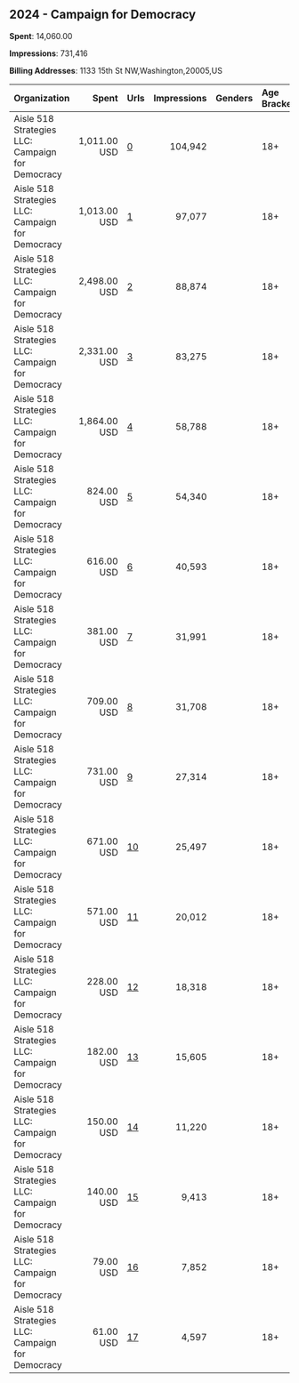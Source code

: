 ## 2024 - Campaign for Democracy 
**Spent**: 14,060.00

**Impressions**: 731,416

**Billing Addresses**: 1133 15th St NW,Washington,20005,US

|Organization|Spent|Urls|Impressions|Genders|Age Brackets|Country Codes|
|:---|---:|:---|---:|:---|:---|:---|
|Aisle 518 Strategies LLC: Campaign for Democracy|1,011.00 USD|[0](https://www.snap.com/political-ads/asset/34f20030f71fd79363023d39aa78bd654e973f1eb80a832aef649d3602bc4330?mediaType=mp4)|104,942||18+|united states|
|Aisle 518 Strategies LLC: Campaign for Democracy|1,013.00 USD|[1](https://www.snap.com/political-ads/asset/34f20030f71fd79363023d39aa78bd654e973f1eb80a832aef649d3602bc4330?mediaType=mp4)|97,077||18+|united states|
|Aisle 518 Strategies LLC: Campaign for Democracy|2,498.00 USD|[2](https://www.snap.com/political-ads/asset/337a5de7f16aafe11410974e8120d83de06d61fd4a056ea8ff2defb1114025c9?mediaType=mp4)|88,874||18+|united states|
|Aisle 518 Strategies LLC: Campaign for Democracy|2,331.00 USD|[3](https://www.snap.com/political-ads/asset/337a5de7f16aafe11410974e8120d83de06d61fd4a056ea8ff2defb1114025c9?mediaType=mp4)|83,275||18+|united states|
|Aisle 518 Strategies LLC: Campaign for Democracy|1,864.00 USD|[4](https://www.snap.com/political-ads/asset/337a5de7f16aafe11410974e8120d83de06d61fd4a056ea8ff2defb1114025c9?mediaType=mp4)|58,788||18+|united states|
|Aisle 518 Strategies LLC: Campaign for Democracy|824.00 USD|[5](https://www.snap.com/political-ads/asset/03332738492cf6c1e7d1acc471d0dc7ed8636b8f4a5ef1af508b7cdbcf1c2df8?mediaType=mp4)|54,340||18+|united states|
|Aisle 518 Strategies LLC: Campaign for Democracy|616.00 USD|[6](https://www.snap.com/political-ads/asset/8116b3d84d10161c678f3c251ee98bd41b8d077acf046b4bf4d581f5c6bcf6bd?mediaType=jpeg)|40,593||18+|united states|
|Aisle 518 Strategies LLC: Campaign for Democracy|381.00 USD|[7](https://www.snap.com/political-ads/asset/34f20030f71fd79363023d39aa78bd654e973f1eb80a832aef649d3602bc4330?mediaType=mp4)|31,991||18+|united states|
|Aisle 518 Strategies LLC: Campaign for Democracy|709.00 USD|[8](https://www.snap.com/political-ads/asset/28df7db2ba6535e369821747c5dc0a038ea450b748e9ad9403a51c0f0a78cd22?mediaType=mp4)|31,708||18+|united states|
|Aisle 518 Strategies LLC: Campaign for Democracy|731.00 USD|[9](https://www.snap.com/political-ads/asset/d54a95d9be87782a737fc61fc5ce1e4be84d393da68db9afbea315dbc5fb6213?mediaType=mp4)|27,314||18+|united states|
|Aisle 518 Strategies LLC: Campaign for Democracy|671.00 USD|[10](https://www.snap.com/political-ads/asset/8116b3d84d10161c678f3c251ee98bd41b8d077acf046b4bf4d581f5c6bcf6bd?mediaType=jpeg)|25,497||18+|united states|
|Aisle 518 Strategies LLC: Campaign for Democracy|571.00 USD|[11](https://www.snap.com/political-ads/asset/d54a95d9be87782a737fc61fc5ce1e4be84d393da68db9afbea315dbc5fb6213?mediaType=mp4)|20,012||18+|united states|
|Aisle 518 Strategies LLC: Campaign for Democracy|228.00 USD|[12](https://www.snap.com/political-ads/asset/ce45354afbef09ac49905cba8824ad9994c1185a6435fcca9a47ece785d8a62e?mediaType=jpeg)|18,318||18+|united states|
|Aisle 518 Strategies LLC: Campaign for Democracy|182.00 USD|[13](https://www.snap.com/political-ads/asset/ce45354afbef09ac49905cba8824ad9994c1185a6435fcca9a47ece785d8a62e?mediaType=jpeg)|15,605||18+|united states|
|Aisle 518 Strategies LLC: Campaign for Democracy|150.00 USD|[14](https://www.snap.com/political-ads/asset/91b7b4e7563a5c43338b59a6c22ded712c1246d7d7b08b060e5edd8bfc2ed460?mediaType=mp4)|11,220||18+|united states|
|Aisle 518 Strategies LLC: Campaign for Democracy|140.00 USD|[15](https://www.snap.com/political-ads/asset/fb813f1f36bc6424828b39dfdae3774b54f3f027c5e19655d43afc77f0504e96?mediaType=mp4)|9,413||18+|united states|
|Aisle 518 Strategies LLC: Campaign for Democracy|79.00 USD|[16](https://www.snap.com/political-ads/asset/ce45354afbef09ac49905cba8824ad9994c1185a6435fcca9a47ece785d8a62e?mediaType=jpeg)|7,852||18+|united states|
|Aisle 518 Strategies LLC: Campaign for Democracy|61.00 USD|[17](https://www.snap.com/political-ads/asset/c236c4f3767e26035baffa3d01821c1803577e8b08e0405f6e2a775849e855ac?mediaType=mp4)|4,597||18+|united states|
